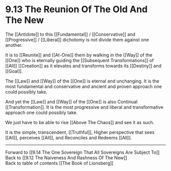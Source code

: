 # 9.13 The Reunion Of The Old And The New

The [[Antidote]] to this [[Fundamental]] / [[Conservative]] and [[Progressive]] / [[Liberal]] dichotomy is not divide them against one another. 

It is to [[Reunite]] and [[At-One]] them by walking in the [[Way]] of the [[One]] who is eternally guiding the [[Subsequent Transformations]] of [[All]] [[Creation]] as it elevates and transforms towards its [[Destiny]] and [[Goal]]. 

The [[Law]] and [[Way]] of the [[One]] is eternal and unchanging. It is the most fundamental and conservative and ancient and proven approach one could possibly take.

And yet the [[Law]] and [[Way]] of the [[One]] is also Continual [[Transformation]]. It is the most progressive and liberal and transformative approach one could possibly take.  

We just have to be able to rise [[Above The Chaos]] and see it as such. 

It is the simple, transcendent, [[Truthful]], Higher perspective that sees [[All]], perceives [[All]], and Reconciles and Redeems [[All]]. 

___

Forward to [[9.14 The One Sovereign That All Sovereigns Are Subject To]]    
Back to [[9.12 The Naiveness And Rashness Of The New]]        
Back to table of contents [[The Book of Lionsberg]]  